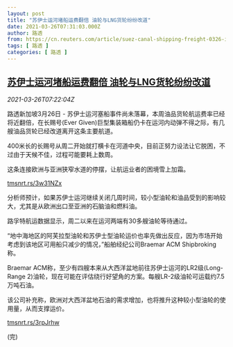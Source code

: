 ```yaml
---
layout: post
title: "苏伊士运河堵船运费翻倍 油轮与LNG货轮纷纷改道"
date: 2021-03-26T07:31:03.000Z
author: 路透
from: https://cn.reuters.com/article/suez-canal-shipping-freight-0326-idCNKBS2BI0UI
tags: [ 路透 ]
categories: [ 路透 ]
---
```

<!--1616743863000-->
[苏伊士运河堵船运费翻倍 油轮与LNG货轮纷纷改道](https://cn.reuters.com/article/suez-canal-shipping-freight-0326-idCNKBS2BI0UI)
------

<div>
<div><i>2021-03-26T07:22:04Z</i></div><p>路透新加坡3月26日 - 苏伊士运河塞船事件尚未落幕，本周油品货轮航运费率已经将近翻倍，在长赐号(Ever Given)巨型集装箱船仍卡在运河内动弹不得之际，有几艘油品货轮已经改道离开这条主要航道。</p><p>400米长的长赐号从周二开始就打横卡在河道中央，目前正努力设法让它脱困，不过由于天候不佳，过程可能要耗上数周。</p><p>这条连接欧洲与亚洲狭窄水道的停摆，让航运业者的困境雪上加霜。</p><p><a href="https://tmsnrt.rs/3w31NZx">tmsnrt.rs/3w31NZx</a></p><p>分析师预计，如果苏伊士运河继续关闭几周时间，较小型油轮和油品受到的影响较大，尤其是从欧洲出口至亚洲的石脑油和燃料油。</p><p>路孚特航运数据显示，周二以来在运河两端有30多艘油轮等待通过。</p><p>“地中海地区的阿芙拉型油轮和苏伊士型油轮运价也率先做出反应，因为市场开始考虑到该地区可用船只减少的情况，”船舶经纪公司Braemar ACM Shipbroking称。</p><p>Braemar ACM称，至少有四艘本来从大西洋盆地前往苏伊士运河的LR2级(Long-Range 2)油轮，现在可能在评估绕行好望角的方案。每艘LR-2级油轮可运载约7.5万吨石油。</p><p>该公司补充称，欧洲对大西洋盆地石油的需求增加，也将推升这种较小型油轮的使用量，从而支撑运价。</p><p><a href="https://tmsnrt.rs/3rpJrhw">tmsnrt.rs/3rpJrhw</a></p><p>(完)</p>
</div>
